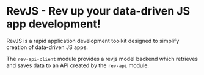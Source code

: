 # RevJS - Rev up your data-driven JS app development!

RevJS is a rapid application development toolkit designed to simplify creation
of data-driven JS apps.

The `rev-api-client` module provides a revjs model backend which retrieves and
saves data to an API created by the `rev-api` module.
